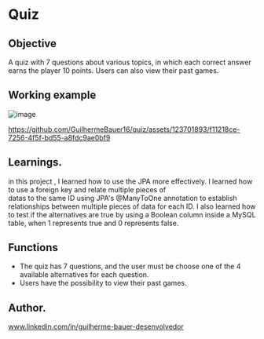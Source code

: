 # Quiz

## Objective        
     
A quiz with 7 questions about various topics, in which each correct answer earns the player 10 points.
Users can also view their past games.      

## Working example       
![image](https://github.com/GuilhermeBauer16/quiz/assets/123701893/7c1eb75c-8ec1-47c6-8e50-8c1a1327242d)

https://github.com/GuilhermeBauer16/quiz/assets/123701893/f11218ce-7256-4f5f-bd55-a8fdc9ae0bf9

## Learnings.            

in this project , I learned how to use the JPA more effectively.
I learned how to use a foreign key and relate multiple pieces of  
datas to the same  ID using  JPA's @ManyToOne annotation to establish 
relationships between multiple pieces of data for each ID.
I also learned how to test if the alternatives are true  by  using a 
Boolean column inside a  MySQL table, when 1 represents true and 0 represents false.

## Functions 

* The quiz has 7 questions, and the user must be choose one of  the 4 available alternatives for each question.
* Users have the possibility to view their past games.     

## Author.   
 www.linkedin.com/in/guilherme-bauer-desenvolvedor 
